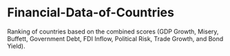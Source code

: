 # Financial-Data-of-Countries
Ranking of countries based on the combined scores (GDP Growth, Misery, Buffett, Government Debt, FDI Inflow, Political Risk, Trade Growth, and Bond Yield).
